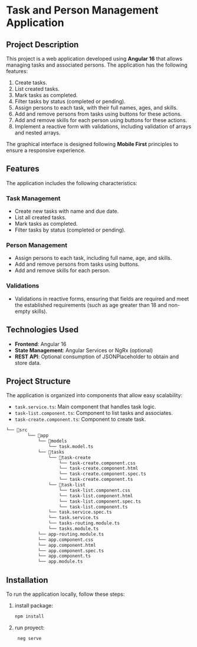 # Task and Person Management Application

## Project Description

This project is a web application developed using **Angular 16** that allows managing tasks and associated persons. The application has the following features:

1. Create tasks.
2. List created tasks.
3. Mark tasks as completed.
4. Filter tasks by status (completed or pending).
5. Assign persons to each task, with their full names, ages, and skills.
6. Add and remove persons from tasks using buttons for these actions.
7. Add and remove skills for each person using buttons for these actions.
8. Implement a reactive form with validations, including validation of arrays and nested arrays.

The graphical interface is designed following **Mobile First** principles to ensure a responsive experience.

## Features

The application includes the following characteristics:

### Task Management

- Create new tasks with name and due date.
- List all created tasks.
- Mark tasks as completed.
- Filter tasks by status (completed or pending).

### Person Management

- Assign persons to each task, including full name, age, and skills.
- Add and remove persons from tasks using buttons.
- Add and remove skills for each person.

### Validations

- Validations in reactive forms, ensuring that fields are required and meet the established requirements (such as age greater than 18 and non-empty skills).

## Technologies Used

- **Frontend**: Angular 16
- **State Management**: Angular Services or NgRx (optional)
- **REST API**: Optional consumption of JSONPlaceholder to obtain and store data.

## Project Structure

The application is organized into components that allow easy scalability:

- `task.service.ts`: Main component that handles task logic.
- `task-list.component.ts`: Component to list tasks and associates.
- `task-create.component.ts`: Component to create task.

```bash 
└── 📁src
        └── 📁app
            └── 📁models
                └── task.model.ts
            └── 📁tasks
                └── 📁task-create
                    └── task-create.component.css
                    └── task-create.component.html
                    └── task-create.component.spec.ts
                    └── task-create.component.ts
                └── 📁task-list
                    └── task-list.component.css
                    └── task-list.component.html
                    └── task-list.component.spec.ts
                    └── task-list.component.ts
                └── task.service.spec.ts
                └── task.service.ts
                └── tasks-routing.module.ts
                └── tasks.module.ts
            └── app-routing.module.ts
            └── app.component.css
            └── app.component.html
            └── app.component.spec.ts
            └── app.component.ts
            └── app.module.ts

```

## Installation

To run the application locally, follow these steps:

1. install package:
   ```bash   
   npm install

2. run proyect:
   ```bash
    neg serve
